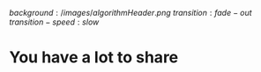 $background:/images/algorithmHeader.png$
$transition:fade-out$
$transition-speed:slow$

# You have a lot to share


